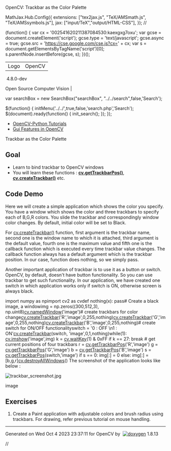 

OpenCV: Trackbar as the Color Palette

 MathJax.Hub.Config({
 extensions: ["tex2jax.js", "TeX/AMSmath.js", "TeX/AMSsymbols.js"],
 jax: ["input/TeX","output/HTML-CSS"],
});
//<![CDATA[
MathJax.Hub.Config(
{
 TeX: {
 Macros: {
 matTT: [ "\\[ \\left|\\begin{array}{ccc} #1 & #2 & #3\\\\ #4 & #5 & #6\\\\ #7 & #8 & #9 \\end{array}\\right| \\]", 9],
 fork: ["\\left\\{ \\begin{array}{l l} #1 & \\mbox{#2}\\\\ #3 & \\mbox{#4}\\\\ \\end{array} \\right.", 4],
 forkthree: ["\\left\\{ \\begin{array}{l l} #1 & \\mbox{#2}\\\\ #3 & \\mbox{#4}\\\\ #5 & \\mbox{#6}\\\\ \\end{array} \\right.", 6],
 forkfour: ["\\left\\{ \\begin{array}{l l} #1 & \\mbox{#2}\\\\ #3 & \\mbox{#4}\\\\ #5 & \\mbox{#6}\\\\ #7 & \\mbox{#8}\\\\ \\end{array} \\right.", 8],
 vecthree: ["\\begin{bmatrix} #1\\\\ #2\\\\ #3 \\end{bmatrix}", 3],
 vecthreethree: ["\\begin{bmatrix} #1 & #2 & #3\\\\ #4 & #5 & #6\\\\ #7 & #8 & #9 \\end{bmatrix}", 9],
 cameramatrix: ["#1 = \\begin{bmatrix} f\_x & 0 & c\_x\\\\ 0 & f\_y & c\_y\\\\ 0 & 0 & 1 \\end{bmatrix}", 1],
 distcoeffs: ["(k\_1, k\_2, p\_1, p\_2[, k\_3[, k\_4, k\_5, k\_6 [, s\_1, s\_2, s\_3, s\_4[, \\tau\_x, \\tau\_y]]]]) \\text{ of 4, 5, 8, 12 or 14 elements}"],
 distcoeffsfisheye: ["(k\_1, k\_2, k\_3, k\_4)"],
 hdotsfor: ["\\dots", 1],
 mathbbm: ["\\mathbb{#1}", 1],
 bordermatrix: ["\\matrix{#1}", 1]
 }
 }
}
);
//]]>

 (function() {
 var cx = '002541620211387084530:kaexgxg7oxu';
 var gcse = document.createElement('script');
 gcse.type = 'text/javascript';
 gcse.async = true;
 gcse.src = 'https://cse.google.com/cse.js?cx=' + cx;
 var s = document.getElementsByTagName('script')[0];
 s.parentNode.insertBefore(gcse, s);
 })();

|  |  |
| --- | --- |
| Logo | OpenCV
 4.8.0-dev

Open Source Computer Vision |

var searchBox = new SearchBox("searchBox", "../../search",false,'Search');

$(function() {
 initMenu('../../',true,false,'search.php','Search');
 $(document).ready(function() { init\_search(); });
});

* [OpenCV-Python Tutorials](../../d6/d00/tutorial_py_root.html "../../d6/d00/tutorial_py_root.html")
* [Gui Features in OpenCV](../../dc/d4d/tutorial_py_table_of_contents_gui.html "../../dc/d4d/tutorial_py_table_of_contents_gui.html")

Trackbar as the Color Palette  

## Goal

* Learn to bind trackbar to OpenCV windows
* You will learn these functions : **[cv.getTrackbarPos()](../../d7/dfc/group__highgui.html#ga122632e9e91b9ec06943472c55d9cda8 "Returns the trackbar position. ")**, **[cv.createTrackbar()](../../d7/dfc/group__highgui.html#gaf78d2155d30b728fc413803745b67a9b "Creates a trackbar and attaches it to the specified window. ")** etc.

## Code Demo

Here we will create a simple application which shows the color you specify. You have a window which shows the color and three trackbars to specify each of B,G,R colors. You slide the trackbar and correspondingly window color changes. By default, initial color will be set to Black.

For [cv.createTrackbar()](../../d7/dfc/group__highgui.html#gaf78d2155d30b728fc413803745b67a9b "Creates a trackbar and attaches it to the specified window. ") function, first argument is the trackbar name, second one is the window name to which it is attached, third argument is the default value, fourth one is the maximum value and fifth one is the callback function which is executed every time trackbar value changes. The callback function always has a default argument which is the trackbar position. In our case, function does nothing, so we simply pass.

Another important application of trackbar is to use it as a button or switch. OpenCV, by default, doesn't have button functionality. So you can use trackbar to get such functionality. In our application, we have created one switch in which application works only if switch is ON, otherwise screen is always black. 

import numpy as npimport cv2 as cvdef nothing(x): pass# Create a black image, a windowimg = np.zeros((300,512,3), np.uint8)[cv.namedWindow](../../d7/dfc/group__highgui.html#ga5afdf8410934fd099df85c75b2e0888b "../../d7/dfc/group__highgui.html#ga5afdf8410934fd099df85c75b2e0888b")('image')# create trackbars for color change[cv.createTrackbar](../../d7/dfc/group__highgui.html#gaf78d2155d30b728fc413803745b67a9b "../../d7/dfc/group__highgui.html#gaf78d2155d30b728fc413803745b67a9b")('R','image',0,255,nothing)[cv.createTrackbar](../../d7/dfc/group__highgui.html#gaf78d2155d30b728fc413803745b67a9b "../../d7/dfc/group__highgui.html#gaf78d2155d30b728fc413803745b67a9b")('G','image',0,255,nothing)[cv.createTrackbar](../../d7/dfc/group__highgui.html#gaf78d2155d30b728fc413803745b67a9b "../../d7/dfc/group__highgui.html#gaf78d2155d30b728fc413803745b67a9b")('B','image',0,255,nothing)# create switch for ON/OFF functionalityswitch = '0 : OFF \n1 : ON'[cv.createTrackbar](../../d7/dfc/group__highgui.html#gaf78d2155d30b728fc413803745b67a9b "../../d7/dfc/group__highgui.html#gaf78d2155d30b728fc413803745b67a9b")(switch, 'image',0,1,nothing)while(1): [cv.imshow](../../df/d24/group__highgui__opengl.html#gaae7e90aa3415c68dba22a5ff2cefc25d "../../df/d24/group__highgui__opengl.html#gaae7e90aa3415c68dba22a5ff2cefc25d")('image',img) k = [cv.waitKey](../../d7/dfc/group__highgui.html#ga5628525ad33f52eab17feebcfba38bd7 "../../d7/dfc/group__highgui.html#ga5628525ad33f52eab17feebcfba38bd7")(1) & 0xFF if k == 27: break # get current positions of four trackbars r = [cv.getTrackbarPos](../../d7/dfc/group__highgui.html#ga122632e9e91b9ec06943472c55d9cda8 "../../d7/dfc/group__highgui.html#ga122632e9e91b9ec06943472c55d9cda8")('R','image') g = [cv.getTrackbarPos](../../d7/dfc/group__highgui.html#ga122632e9e91b9ec06943472c55d9cda8 "../../d7/dfc/group__highgui.html#ga122632e9e91b9ec06943472c55d9cda8")('G','image') b = [cv.getTrackbarPos](../../d7/dfc/group__highgui.html#ga122632e9e91b9ec06943472c55d9cda8 "../../d7/dfc/group__highgui.html#ga122632e9e91b9ec06943472c55d9cda8")('B','image') s = [cv.getTrackbarPos](../../d7/dfc/group__highgui.html#ga122632e9e91b9ec06943472c55d9cda8 "../../d7/dfc/group__highgui.html#ga122632e9e91b9ec06943472c55d9cda8")(switch,'image') if s == 0: img[:] = 0 else: img[:] = [b,g,r][cv.destroyAllWindows](../../d7/dfc/group__highgui.html#ga6b7fc1c1a8960438156912027b38f481 "../../d7/dfc/group__highgui.html#ga6b7fc1c1a8960438156912027b38f481")() The screenshot of the application looks like below :

![trackbar_screenshot.jpg](../../trackbar_screenshot.jpg)

image
## Exercises

1. Create a Paint application with adjustable colors and brush radius using trackbars. For drawing, refer previous tutorial on mouse handling.

---

Generated on Wed Oct 4 2023 23:37:11 for OpenCV by  [![doxygen](../../doxygen.png)](http://www.doxygen.org/index.html "http://www.doxygen.org/index.html") 1.8.13

//<![CDATA[
addTutorialsButtons();
//]]>

